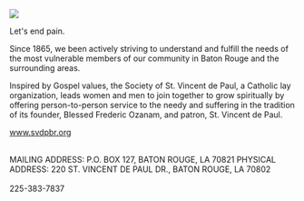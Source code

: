 ﻿![](http://goioc.xyz/gospirit.png)

Let's end pain.


<p>Since 1865, we been actively striving to understand and fulfill the needs of the most vulnerable members of our community in Baton Rouge and the surrounding areas.</p>

<p>Inspired by Gospel values, the Society of St. Vincent de Paul, a Catholic lay organization, leads women and men to join together to grow spiritually by offering person-to-person service to the needy and suffering in the tradition of its founder, Blessed Frederic Ozanam, and patron, St. Vincent de Paul.</p>

<p>
<a href="https://svdpbr.org/">www.svdpbr.org</a><br/><br/>

MAILING ADDRESS: P.O. BOX 127, BATON ROUGE, LA 70821
PHYSICAL ADDRESS: 220 ST. VINCENT DE PAUL DR., BATON ROUGE, LA 70802
<br/>
<br/>
225-383-7837</p>
